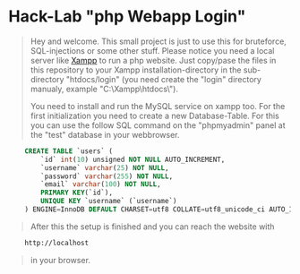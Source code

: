 # Hack-Lab "php Webapp Login" #

> Hey and welcome. This small project is just to use this for bruteforce, SQL-injections or some other stuff.
> Please notice you need a local server like [Xampp](https://www.apachefriends.org/de/index.html) to run a php website.
> Just copy/pase the files in this repository to your Xampp installation-directory in the sub-directory "htdocs/login" (you need create the "login" directory manualy, example "C:\\Xampp\\htdocs\\").
>
> You need to install and run the MySQL service on xampp too.
> For the first initialization you need to create a new Database-Table.
> For this you can use the follow SQL command on the "phpmyadmin" panel at the "test" database in your webbrowser.

```sql
    CREATE TABLE `users` (
        `id` int(10) unsigned NOT NULL AUTO_INCREMENT,
        `username` varchar(25) NOT NULL,
        `password` varchar(255) NOT NULL,
        `email` varchar(100) NOT NULL,
        PRIMARY KEY(`id`),
        UNIQUE KEY `username` (`username`) 
    ) ENGINE=InnoDB DEFAULT CHARSET=utf8 COLLATE=utf8_unicode_ci AUTO_INCREMENT=1;
```

> After this the setup is finished and you can reach the website with

```html
    http://localhost
```

>in your browser.